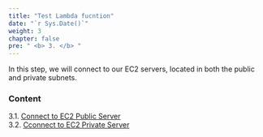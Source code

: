 ```yaml
---
title: "Test Lambda fucntion"
date: "`r Sys.Date()`"
weight: 3
chapter: false
pre: " <b> 3. </b> "
---
```


In this step, we will connect to our EC2 servers, located in both the public and private subnets.

### Content

3.1. [Connect to EC2 Public Server](3.1-public-instance/) \
3.2. [Cconnect to EC2 Private Server](3.2-private-instance/)
